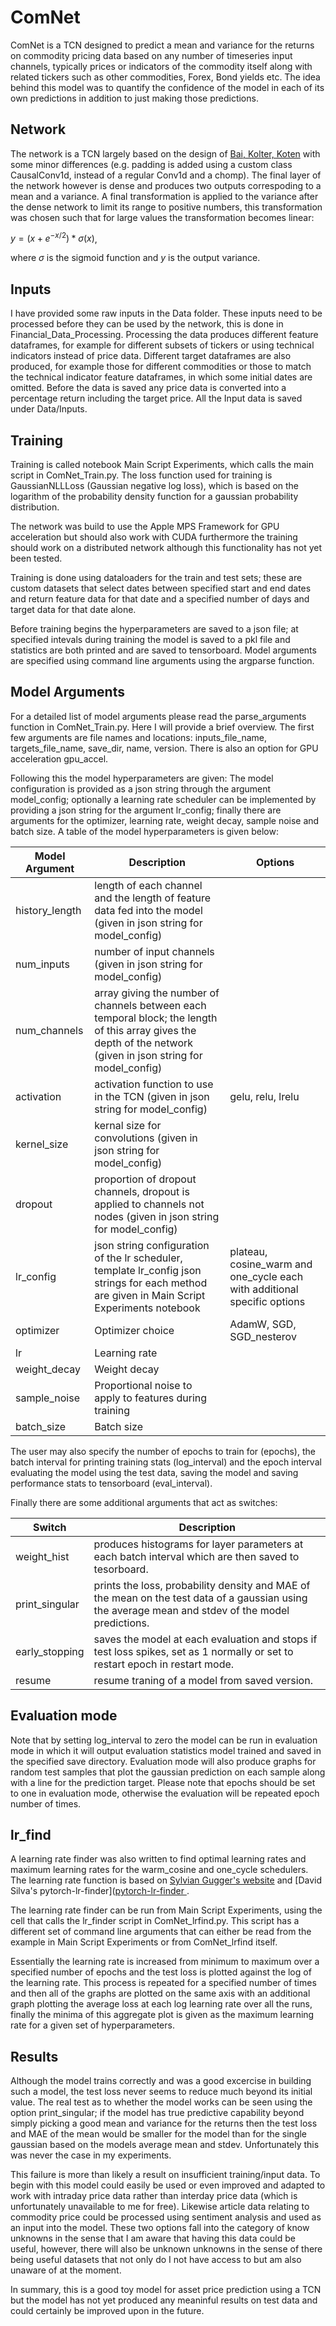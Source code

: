 # ComNet

ComNet is a TCN designed to predict a mean and variance for the returns on commodity pricing data based on any number of timeseries input channels,
typically prices or indicators of the commodity itself along with related tickers such as other commodities, Forex, Bond yields etc.
The idea behind this model was to quantify the confidence of the model in each of its own predictions in addition to just making those predictions.

## Network

The network is a TCN largely based on the design of [Bai, Kolter, Koten](https://arxiv.org/abs/1803.01271) with some minor differences
(e.g. padding is added using a custom class CausalConv1d, instead of a regular Conv1d and a chomp). 
The final layer of the network however is dense and produces two outputs correspoding to a mean and a variance.
A final transformation is applied to the variance after the dense network to limit its range to positive numbers,
this transformation was chosen such that for large values the transformation becomes linear:

$y = (x+e^{-x/2})*\sigma(x)$,

where $\sigma$ is the sigmoid function and $y$ is the output variance.

## Inputs

I have provided some raw inputs in the Data folder. These inputs need to be processed before they can be used by the network, this is done in Financial_Data_Processing.
Processing the data produces different feature dataframes, for example for different subsets of tickers or using technical indicators instead of price data.
Different target dataframes are also produced, for example those for different commodities or those to match the technical indicator feature dataframes, in which some initial dates are omitted.
Before the data is saved any price data is converted into a percentage return including the target price. All the Input data is saved under Data/Inputs.

## Training

Training is called notebook Main Script Experiments, which calls the main script in ComNet_Train.py.
The loss function used for training is GaussianNLLLoss (Gaussian negative log loss),
which is based on the logarithm of the probability density function for a gaussian probability distribution.

The network was build to use the Apple MPS Framework for GPU acceleration but should also work with CUDA
furthermore the training should work on a distributed network although this functionality has not yet been tested.

Training is done using dataloaders for the train and test sets;
these are custom datasets that select dates between specified start and end dates and return
feature data for that date and a specified number of days and target data for that date alone.

Before training begins the hyperparameters are saved to a json file; 
at specified intevals during training the model is saved to a pkl file and statistics are both printed and are saved to tensorboard.
Model arguments are specified using command line arguments using the argparse function.

## Model Arguments

For a detailed list of model arguments please read the parse_arguments function in ComNet_Train.py.
Here I will provide a brief overview. The first few arguments are file names and locations: 
inputs_file_name, targets_file_name, save_dir, name, version. There is also an option for GPU acceleration gpu_accel.

Following this the model hyperparameters are given:
The model configuration is provided as a json string through the argument model_config;
optionally a learning rate scheduler can be implemented by providing a json string for the argument lr_config;
finally there are arguments for the optimizer, learning rate, weight decay, sample noise and batch size.
A table of the model hyperparameters is given below:

| Model Argument | Description | Options |
| --- | --- | --- |
| history_length | length of each channel and the length of feature data fed into the model (given in json string for model_config)| |
| num_inputs | number of input channels (given in json string for model_config)| |
| num_channels | array giving the number of channels between each temporal block; the length of this array gives the depth of the network (given in json string for model_config)| |
| activation | activation function to use in the TCN (given in json string for model_config) | gelu, relu, lrelu |
| kernel_size | kernal size for convolutions (given in json string for model_config) | |
| dropout | proportion of dropout channels, dropout is applied to channels not nodes (given in json string for model_config) | |
| lr_config | json string configuration of the lr scheduler, template lr_config json strings for each method are given in Main Script Experiments notebook| plateau, cosine_warm and one_cycle each with additional specific options |
| optimizer | Optimizer choice | AdamW, SGD, SGD_nesterov |
| lr | Learning rate | |
| weight_decay | Weight decay | |
| sample_noise | Proportional noise to apply to features during training| |
| batch_size | Batch size | |

The user may also specify the number of epochs to train for (epochs), the batch interval for printing training stats (log_interval)
and the epoch interval evaluating the model using the test data, saving the model and saving performance stats to tensorboard (eval_interval).

Finally there are some additional arguments that act as switches:

| Switch | Description |
| --- | --- |
| weight_hist | produces histograms for layer parameters at each batch interval which are then saved to tesorboard. |
| print_singular | prints the loss, probability density and MAE of the mean on the test data of a gaussian using the average mean and stdev of the model predictions. |
| early_stopping | saves the model at each evaluation and stops if test loss spikes, set as 1 normally or set to restart epoch in restart mode. |
| resume | resume traning of a model from saved version. |

## Evaluation mode

Note that by setting log_interval to zero the model can be run in evaluation mode in which it will output evaluation statistics model trained and saved in the specified save directory.
Evaluation mode will also produce graphs for random test samples that plot the gaussian prediction on each sample along with a line for the prediction target.
Please note that epochs should be set to one in evaluation mode, otherwise the evaluation will be repeated epoch number of times.

## lr_find

A learning rate finder was also written to find optimal learning rates and maximum learning rates for the warm_cosine and one_cycle schedulers.
The learning rate function is based on [Sylvian Gugger's website](https://sgugger.github.io/how-do-you-find-a-good-learning-rate.html) and [David Silva's pytorch-lr-finder]([pytorch-lr-finder ](https://github.com/davidtvs/pytorch-lr-finder).

The learning rate finder can be run from Main Script Experiments, using the cell that calls the lr_finder script in ComNet_lrfind.py.
This script has a different set of command line arguments that can either be read from the example in Main Script Experiments or from ComNet_lrfind itself.

Essentially the learning rate is increased from minimum to maximum over a specified number of epochs and the test loss is plotted against the log of the learning rate.
This process is repeated for a specified number of times and then all of the graphs are plotted on the same axis with an additional graph
plotting the average loss at each log learning rate over all the runs, finally the minima of this aggregate plot is given as the maximum learning rate for a given set of hyperparameters.

## Results

Although the model trains correctly and was a good excercise in building such a model, the test loss never seems to reduce much beyond its initial value.
The real test as to whether the model works can be seen using the option print_singular; 
if the model has true predictive capability beyond simply picking a good mean and variance for the returns then the test loss and MAE of the mean would be smaller for the model
than for the single gaussian based on the models average mean and stdev. Unfortunately this was never the case in my experiments.

This failure is more than likely a result on insufficient training/input data. To begin with this model could easily be used or even improved and adapted to work with intraday price data
rather than interday price data (which is unfortunately unavailable to me for free). 
Likewise article data relating to commodity price could be processed using sentiment analysis and used as an input into the model. 
These two options fall into the category of know unknowns in the sense that I am aware that having this data could be useful, however,
there will also be unknown unknowns in the sense of there being useful datasets that not only do I not have access to but am also unaware of at the moment.

In summary, this is a good toy model for asset price prediction using a TCN but the model has not yet produced any meaninful results on test data and could certainly be improved upon in the future.
                        
